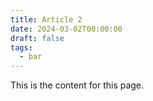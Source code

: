 ```yaml
---
title: Article 2
date: 2024-03-02T00:00:00
draft: false
tags:
  - bar
---
```

This is the content for this page.